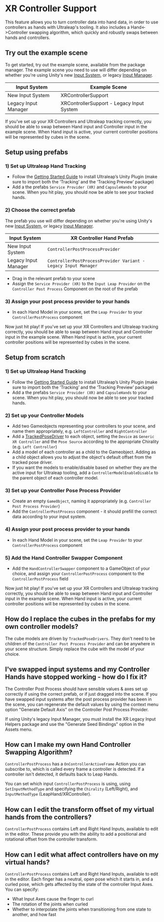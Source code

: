 # XR Controller Support

This feature allows you to turn controller data into hand data, in order to use controllers as hands with Ultraleap's tooling. It also includes a Hand<->Controller swapping algorithm, which quickly and robustly swaps between hands and controllers.

## Try out the example scene

To get started, try out the example scene, available from the package manager. The example scene you need to use will differ depending on whether you're using Unity's new [Input System](https://docs.unity3d.com/Packages/com.unity.inputsystem@1.4/manual/index.html), or legacy [Input Manager](https://docs.unity3d.com/2023.1/Documentation/Manual/class-InputManager.html).

| **Input System**     | **Example Scene**                         |
|----------------------|-------------------------------------------|
| New Input System     | XRControllerSupport                       |
| Legacy Input Manager | XRControllerSupport - Legacy Input System |

If you've set up your XR Controllers and Ultraleap tracking correctly, you should be able to swap between Hand input and Controller input in the example scene. When Hand input is active, your current controller positions will be represented by cubes in the scene.

## Setup using prefabs

### 1) Set up Ultraleap Hand Tracking

- Follow the [Getting Started Guide](https://docs.ultraleap.com/unity-api/unity-user-manual/getting-started.html) to install Ultraleap’s Unity Plugin (make sure to import both the ‘Tracking’ and the ‘Tracking Preview’ package)
- Add a the prefabs `Service Provider (XR)` and `CapsuleHands` to your scene. When you hit play, you should now be able to see your tracked hands.

### 2) Choose the correct prefab

The prefab you use will differ depending on whether you're using Unity's new [Input System](https://docs.unity3d.com/Packages/com.unity.inputsystem@1.4/manual/index.html), or legacy [Input Manager](https://docs.unity3d.com/2023.1/Documentation/Manual/class-InputManager.html).

| **Input System**     | **XR Controller Hand Prefab**                                  |
|----------------------|----------------------------------------------------------------|
| New Input System     | `ControllerPostProcessProvider`                                |
| Legacy Input Manager | `ControllerPostProcessProvider Variant - Legacy Input Manager`|

- Drag in the relevant prefab to your scene
- Assign the `Service Provider (XR)` to the `Input Leap Provider` on the `Controller Post Process` Component on the root of the prefab

### 3) Assign your post process provider to your hands

- In each Hand Model in your scene, set the `Leap Provider` to your `ControllerPostProcess` component

Now just hit play! If you've set up your XR Controllers and Ultraleap tracking correctly, you should be able to swap between Hand input and Controller input in the example scene. When Hand input is active, your current controller positions will be represented by cubes in the scene.

## Setup from scratch

### 1) Set up Ultraleap Hand Tracking

- Follow the [Getting Started Guide](https://docs.ultraleap.com/unity-api/unity-user-manual/getting-started.html) to install Ultraleap’s Unity Plugin (make sure to import both the ‘Tracking’ and the ‘Tracking Preview’ package)
- Add a the prefabs `Service Provider (XR)` and `CapsuleHands` to your scene. When you hit play, you should now be able to see your tracked hands.

### 2) Set up your Controller Models

- Add two Gameobjects representing your controllers to your scene, and name them appropriately, e.g. `LeftController` and `RightController`
- Add a [TrackedPoseDriver](https://docs.unity3d.com/2018.3/Documentation/ScriptReference/SpatialTracking.TrackedPoseDriver.html) to each object, setting the `Device` as `Generic XR Controller` and the `Pose Source` according to the appropriate Chirality (e.g. `Left Controller`)
- Add a model of each controller as a child to the Gameobject. Adding as a child object allows you to adjust the object's default offset from the tracked pose driver.
- If you want the models to enable/disable based on whether they are the active input for Ultraleap tooling, add a `ControllerModelEnableDisable` to the parent object of each controller model.

### 3) Set up your Controller Pose Process Provider

- Create an empty `GameObject`, naming it appropriately (e.g. `Controller Post Process Provider`)
- Add the `ControllerPostProcess` component - it should prefill the correct data according to your input system.

### 4) Assign your post process provider to your hands

- In each Hand Model in your scene, set the `Leap Provider` to your `ControllerPostProcess` component

### 5) Add the Hand Controller Swapper Component

- Add the `HandControllerSwapper` component to a GameObject of your choice, and assign your `ControllerPostProcess` component to the `ControllerPostProcess` field

Now just hit play! If you've set up your XR Controllers and Ultraleap tracking correctly, you should be able to swap between Hand input and Controller input in the example scene. When Hand input is active, your current controller positions will be represented by cubes in the scene.

## How do I replace the cubes in the prefabs for my own controller models?

The cube models are driven by `TrackedPoseDrivers`. They don't need to be children of the `Controller Post Process Provider` and can be anywhere in your scene structure. Simply replace the cube with the model of your choice.

## I've swapped input systems and my Controller Hands have stopped working - how do I fix it?

The Controller Post Process should have sensible values & axes set up correctly if using the correct prefab, or if just dragged into the scene. If you have swapped input systems after the post process provider has been in the scene, you can regenerate the default values by using the context menu option "Generate Default Axis" on the Controller Post Process Provider.

If using Unity's legacy Input Manager, you must install the XR Legacy Input Helpers package and use the "Generate Seed Bindings" option in the Assets menu.

## How can I make my own Hand Controller Swapping Algorithm?

`ControllerPostProcess` has a `OnControllerActiveFrame` Action you can subscribe to, which is called every frame a controller is detected. If a controller isn't detected, it defaults back to Leap Hands.

You can set which input `ControllerPostProcess` is using, using `SetInputMethodType` and specifying the `Chirality` (Left/Right), and `InputMethodType` (LeapHand/XRController).

## How can I edit the transform offset of my virtual hands from the controllers?

`ControllerPostProcess` contains Left and Right Hand Inputs, available to edit in the editor. These provide you with the ability to add a positional and rotational offset from the controller transform.

## How can I edit what affect controllers have on my virtual hands?

`ControllerPostProcess` contains Left and Right Hand Inputs, available to edit in the editor. Each finger has a neutral, open pose which it starts in, and a curled pose, which gets affected by the state of the controller Input Axes. You can specify:

- What Input Axes cause the finger to curl
- The rotation of the joints when curled
- Whether to interpolate the joints when transitioning from one state to another, and how fast
